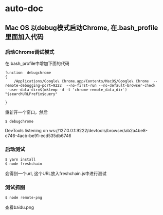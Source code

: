 # auto-doc


## Mac OS 以debug模式启动Chrome, 在.bash_profile里面加入代码


### 启动Chrome调试模式

在.bash_profile中增加下面的代码

```
function  debugchrome
{
    /Applications/Google\ Chrome.app/Contents/MacOS/Google\ Chrome  --remote-debugging-port=9222  --no-first-run --no-default-browser-check --user-data-dir=$(mktemp -d -t 'chrome-remote_data_dir')  "$searchURLPrefix$query"

}
```

重新开一个窗口，然后

```
$ debugchrome

```

DevTools listening on ws://127.0.0.1:9222/devtools/browser/ab2a4be8-c746-4acb-be91-ecd535db6746




### 启动测试


```
$ yarn install 
$ node freshchain
```

会得到一个url, 这个URL放入freshchain.js中进行测试


### 测试抓图

```
$ node remote-png
```
查看baidu.png





